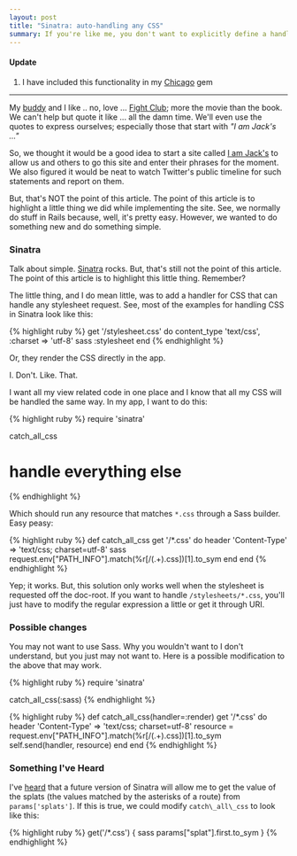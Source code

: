 ```yaml
---
layout: post
title: "Sinatra: auto-handling any CSS"
summary: If you're like me, you don't want to explicitly define a handler for each CSS file in Sinatra
---
```


#### Update

1. I have included this functionality in my [Chicago](http://github.com/thumblemonks/chicago) gem

---

My [buddy](http://annealer.org) and I like .. no, love ... [Fight Club](http://www.imdb.com/title/tt0137523/); more the movie than the book. We can't help but quote it like ... all the damn time. We'll even use the quotes to express ourselves; especially those that start with *"I am Jack's ..."*

So, we thought it would be a good idea to start a site called [I am Jack's](http://iamjacks.org) to allow us and others to go this site and enter their phrases for the moment. We also figured it would be neat to watch Twitter's public timeline for such statements and report on them.

But, that's NOT the point of this article. The point of this article is to highlight a little thing we did while implementing the site. See, we normally do stuff in Rails because, well, it's pretty easy. However, we wanted to do something new and do something simple.

### Sinatra

Talk about simple. [Sinatra](http://sinatrarb.com) rocks. But, that's still not the point of this article. The point of this article is to highlight this little thing. Remember?

The little thing, and I do mean little, was to add a handler for CSS that can handle any stylesheet request. See, most of the examples for handling CSS in Sinatra look like this:

{% highlight ruby %}
get '/stylesheet.css' do
  content_type 'text/css', :charset => 'utf-8'
  sass :stylesheet
end
{% endhighlight %}

Or, they render the CSS directly in the app.

I. Don't. Like. That.

I want all my view related code in one place and I know that all my CSS will be handled the same way. In my app, I want to do this:

{% highlight ruby %}
require 'sinatra'

catch_all_css

# handle everything else
{% endhighlight %}

Which should run any resource that matches `*.css` through a Sass builder. Easy peasy:

{% highlight ruby %}
def catch_all_css
  get '/*.css' do
    header 'Content-Type' => 'text/css; charset=utf-8'
    sass request.env["PATH_INFO"].match(%r[\/(.+)\.css])[1].to_sym
  end
end
{% endhighlight %}

Yep; it works. But, this solution only works well when the stylesheet is requested off the doc-root. If you want to handle `/stylesheets/*.css`, you'll just have to modify the regular expression a little or get it through URI.

### Possible changes

You may not want to use Sass. Why you wouldn't want to I don't understand, but you just may not want to. Here is a possible modification to the above that may work.

{% highlight ruby %}
require 'sinatra'

catch_all_css(:sass)
{% endhighlight %}

{% highlight ruby %}
def catch_all_css(handler=:render)
  get '/*.css' do
    header 'Content-Type' => 'text/css; charset=utf-8'
    resource = request.env["PATH_INFO"].match(%r[\/(.+)\.css])[1].to_sym
    self.send(handler, resource)
  end
end
{% endhighlight %}

### Something I've Heard

I've [heard](http://www.gittr.com/index.php/archive/sinatra-splat-routes/) that a future version of Sinatra will allow me to get the value of the splats (the values matched by the asterisks of a route) from `params['splats']`. If this is true, we could modify `catch\_all\_css` to look like this:

{% highlight ruby %}
get('/*.css') { sass params["splat"].first.to_sym }
{% endhighlight %}
